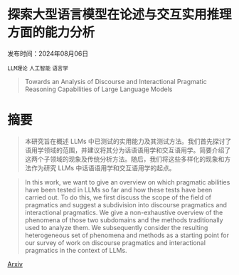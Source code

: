 # 探索大型语言模型在论述与交互实用推理方面的能力分析

发布时间：2024年08月06日

`LLM理论` `人工智能` `语言学`

> Towards an Analysis of Discourse and Interactional Pragmatic Reasoning Capabilities of Large Language Models

# 摘要

> 本研究旨在概述 LLMs 中已测试的实用能力及其测试方法。我们首先探讨了语用学领域的范围，并建议将其分为话语语用学和交互语用学。简要介绍了这两个子领域的现象及传统分析方法。随后，我们将这些多样化的现象和方法作为研究 LLMs 中话语语用学和交互语用学的起点。

> In this work, we want to give an overview on which pragmatic abilities have been tested in LLMs so far and how these tests have been carried out. To do this, we first discuss the scope of the field of pragmatics and suggest a subdivision into discourse pragmatics and interactional pragmatics. We give a non-exhaustive overview of the phenomena of those two subdomains and the methods traditionally used to analyze them. We subsequently consider the resulting heterogeneous set of phenomena and methods as a starting point for our survey of work on discourse pragmatics and interactional pragmatics in the context of LLMs.

[Arxiv](https://arxiv.org/abs/2408.03074)